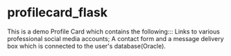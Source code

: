 # profilecard_flask
This is a demo Profile Card which contains the following:::
Links to various professional social media accounts; A contact form and a message delivery box which is connected to the user's database(Oracle).
